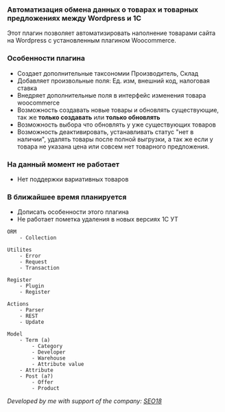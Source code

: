 ### Автоматизация обмена данных о товарах и товарных предложениях между Wordpress и 1C

Этот плагин позволяет автоматизировать наполнение товарами сайта на Wordpress с установленным плагином Woocommerce.

### Особенности плагина
* Создает дополнительные таксономии Производитель, Склад
* Добавляет произвольные поля: Ед. изм, внешний код, налоговая ставка
* Внедряет дополнительные поля в интерфейс изменения товара woocommerce
* Возможность создавать новые товары и обновлять существующие, так же __только создавать__ или __только обновлять__
* Возможность выбора что обновлять у уже существующих товаров
* Возможность деактивировать, устанавливать статус "нет в наличии", удалять товары после полной выгрузки, а так же если у товара не указана цена или совсем нет товарного предложения.

### На данный момент не работает
* Нет поддержки вариативных товаров

### В ближайшее время планируется
* Дописать особенности этого плагина
* Не работает пометка удаления в новых версиях 1C УТ

```
ORM
    - Collection

Utilites
    - Error
    - Request
    - Transaction

Register
    - Plugin
    - Register

Actions
    - Parser
    - REST
    - Update

Model
    - Term (a)
        - Category
        - Developer
        - Warehouse
        - Attribute value
    - Attribute
    - Post (a?)
        - Offer
        - Product

```

_Developed by me with support of the company: [SEO18](//seo18.ru)_
 
